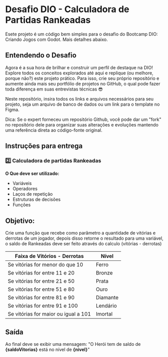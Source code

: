 # Desafio DIO - Calculadora de Partidas Rankeadas
Esete projeto é um código bem simples para o desafio do Bootcamp DIO: Criando Jogos com Godot. Mais detalhes abaixo.

## Entendendo o Desafio
 
Agora é a sua hora de brilhar e construir um perfil de destaque na DIO! Explore todos os conceitos explorados até aqui e replique (ou melhore, porque não?) este projeto prático. Para isso, crie seu próprio repositório e aumente ainda mais seu portfólio de projetos no GitHub, o qual pode fazer toda diferença em suas entrevistas técnicas 😎
 
Neste repositório, insira todos os links e arquivos necessários para seu projeto, seja um arquivo de banco de dados ou um link para o template no Figma.
 
Dica: Se o expert forneceu um repositório Github, você pode dar um "fork" no repositório dele para organizar suas alterações e evoluções mantendo uma referência direta ao código-fonte original.
 
## Instruções para entrega

### 2️⃣ Calculadora de partidas Rankeadas
**O Que deve ser utilizado:**

- Variáveis
- Operadores
- Laços de repetição
- Estruturas de decisões
- Funções

## Objetivo:

Crie uma função que recebe como parâmetro a quantidade de vitórias e derrotas de um jogador,
depois disso retorne o resultado para uma variável, o saldo de Rankeadas deve ser feito através do calculo (vitórias - derrotas)

|     Faixa de Vitórios - Derrotas     |   Nível  |
|--------------------------------------|----------|
| Se vitórias for menor do que 10      | Ferro    |
| Se vitórias for entre 11 e 20        | Bronze   |
| Se vitórias for entre 21 e 50        | Prata    |
| Se vitórias for entre 51 e 80        | Ouro     |
| Se vitórias for entre 81 e 90        | Diamante |
| Se vitórias for entre 91 e 100       | Lendário |
| Se vitórias for maior ou igual a 101 | Imortal  |

## Saída

Ao final deve se exibir uma mensagem:
"O Herói tem de saldo de **{saldoVitorias}** está no nível de **{nivel}**"

